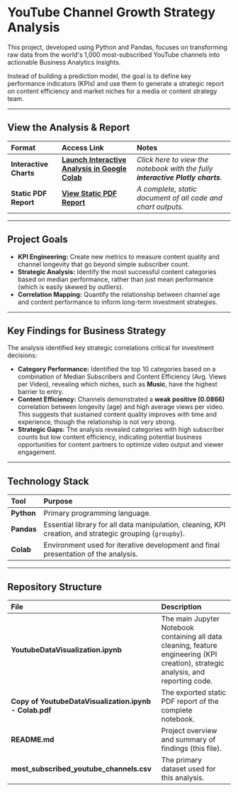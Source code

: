 # YouTube Channel Growth Strategy Analysis

This project, developed using Python and Pandas, focuses on transforming raw data from the world's 1,000 most-subscribed YouTube channels into actionable Business Analytics insights.

Instead of building a prediction model, the goal is to define key performance indicators (KPIs) and use them to generate a strategic report on content efficiency and market niches for a media or content strategy team.

---

## View the Analysis & Report

| Format | Access Link | Notes |
| :--- | :--- | :--- |
| **Interactive Charts** | [**Launch Interactive Analysis in Google Colab**](https://colab.research.google.com/drive/1KWbPhhM1t9DsYrFLfeY8FtzgBkLe9gwV) | *Click here to view the notebook with the fully **interactive Plotly charts**.* |
| **Static PDF Report** | [**View Static PDF Report**](https://github.com/jordynsilvers/YouTube-Growth-Strategy-Analysis/blob/main/Copy%20of%20YoutubeDataVisualization.ipynb%20-%20Colab.pdf) | *A complete, static document of all code and chart outputs.* |

---

## Project Goals

* **KPI Engineering:** Create new metrics to measure content quality and channel longevity that go beyond simple subscriber count.
* **Strategic Analysis:** Identify the most successful content categories based on median performance, rather than just mean performance (which is easily skewed by outliers).
* **Correlation Mapping:** Quantify the relationship between channel age and content performance to inform long-term investment strategies.

---

## Key Findings for Business Strategy

The analysis identified key strategic correlations critical for investment decisions:

* **Category Performance:** Identified the top 10 categories based on a combination of Median Subscribers and Content Efficiency (Avg. Views per Video), revealing which niches, such as **Music**, have the highest barrier to entry.
* **Content Efficiency:** Channels demonstrated a **weak positive (0.0866)** correlation between longevity (age) and high average views per video. This suggests that sustained content quality improves with time and experience, though the relationship is not very strong.
* **Strategic Gaps:** The analysis revealed categories with high subscriber counts but low content efficiency, indicating potential business opportunities for content partners to optimize video output and viewer engagement.

---

## Technology Stack

| Tool | Purpose |
| :--- | :--- |
| **Python** | Primary programming language. |
| **Pandas** | Essential library for all data manipulation, cleaning, KPI creation, and strategic grouping (`groupby`). |
| **Colab** | Environment used for iterative development and final presentation of the analysis. |

---

## Repository Structure

| File | Description |
| :--- | :--- |
| **YoutubeDataVisualization.ipynb** | The main Jupyter Notebook containing all data cleaning, feature engineering (KPI creation), strategic analysis, and reporting code. |
| **Copy of YoutubeDataVisualization.ipynb - Colab.pdf** | The exported static PDF report of the complete notebook. |
| **README.md** | Project overview and summary of findings (this file). |
| **most_subscribed_youtube_channels.csv** | The primary dataset used for this analysis. |
